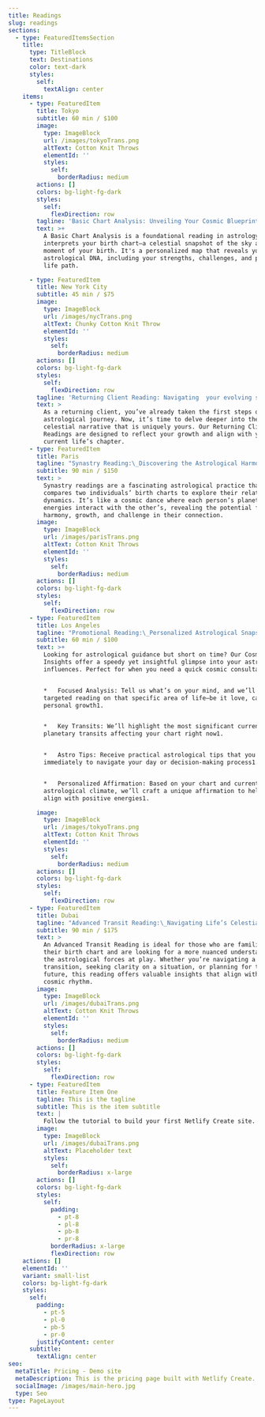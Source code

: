 ```yaml
---
title: Readings
slug: readings
sections:
  - type: FeaturedItemsSection
    title:
      type: TitleBlock
      text: Destinations
      color: text-dark
      styles:
        self:
          textAlign: center
    items:
      - type: FeaturedItem
        title: Tokyo
        subtitle: 60 min / $100
        image:
          type: ImageBlock
          url: /images/tokyoTrans.png
          altText: Cotton Knit Throws
          elementId: ''
          styles:
            self:
              borderRadius: medium
        actions: []
        colors: bg-light-fg-dark
        styles:
          self:
            flexDirection: row
        tagline: 'Basic Chart Analysis: Unveiling Your Cosmic Blueprint'
        text: >+
          A Basic Chart Analysis is a foundational reading in astrology that
          interprets your birth chart—a celestial snapshot of the sky at the
          moment of your birth. It's a personalized map that reveals your unique
          astrological DNA, including your strengths, challenges, and potential
          life path.

      - type: FeaturedItem
        title: New York City
        subtitle: 45 min / $75
        image:
          type: ImageBlock
          url: /images/nycTrans.png
          altText: Chunky Cotton Knit Throw
          elementId: ''
          styles:
            self:
              borderRadius: medium
        actions: []
        colors: bg-light-fg-dark
        styles:
          self:
            flexDirection: row
        tagline: 'Returning Client Reading: Navigating  your evolving stars'
        text: >
          As a returning client, you’ve already taken the first steps on your
          astrological journey. Now, it’s time to delve deeper into the
          celestial narrative that is uniquely yours. Our Returning Client
          Readings are designed to reflect your growth and align with your
          current life’s chapter.
      - type: FeaturedItem
        title: Paris
        tagline: "Synastry Reading:\_Discovering the Astrological Harmony Between Souls"
        subtitle: 90 min / $150
        text: >
          Synastry readings are a fascinating astrological practice that
          compares two individuals’ birth charts to explore their relational
          dynamics. It’s like a cosmic dance where each person’s planetary
          energies interact with the other’s, revealing the potential for
          harmony, growth, and challenge in their connection.
        image:
          type: ImageBlock
          url: /images/parisTrans.png
          altText: Cotton Knit Throws
          elementId: ''
          styles:
            self:
              borderRadius: medium
        actions: []
        colors: bg-light-fg-dark
        styles:
          self:
            flexDirection: row
      - type: FeaturedItem
        title: Los Angeles
        tagline: "Promotional Reading:\_Personalized Astrological Snapshot"
        subtitle: 60 min / $100
        text: >+
          Looking for astrological guidance but short on time? Our Cosmic Quick
          Insights offer a speedy yet insightful glimpse into your astrological
          influences. Perfect for when you need a quick cosmic consultation!


          *   Focused Analysis: Tell us what’s on your mind, and we’ll provide a
          targeted reading on that specific area of life—be it love, career, or
          personal growth1.


          *   Key Transits: We’ll highlight the most significant current
          planetary transits affecting your chart right now1.


          *   Astro Tips: Receive practical astrological tips that you can apply
          immediately to navigate your day or decision-making process1.


          *   Personalized Affirmation: Based on your chart and current
          astrological climate, we’ll craft a unique affirmation to help you
          align with positive energies1.

        image:
          type: ImageBlock
          url: /images/tokyoTrans.png
          altText: Cotton Knit Throws
          elementId: ''
          styles:
            self:
              borderRadius: medium
        actions: []
        colors: bg-light-fg-dark
        styles:
          self:
            flexDirection: row
      - type: FeaturedItem
        title: Dubai
        tagline: "Advanced Transit Reading:\_Navigating Life’s Celestial Currents"
        subtitle: 90 min / $175
        text: >
          An Advanced Transit Reading is ideal for those who are familiar with
          their birth chart and are looking for a more nuanced understanding of
          the astrological forces at play. Whether you’re navigating a
          transition, seeking clarity on a situation, or planning for the
          future, this reading offers valuable insights that align with the
          cosmic rhythm.
        image:
          type: ImageBlock
          url: /images/dubaiTrans.png
          altText: Cotton Knit Throws
          elementId: ''
          styles:
            self:
              borderRadius: medium
        actions: []
        colors: bg-light-fg-dark
        styles:
          self:
            flexDirection: row
      - type: FeaturedItem
        title: Feature Item One
        tagline: This is the tagline
        subtitle: This is the item subtitle
        text: |
          Follow the tutorial to build your first Netlify Create site.
        image:
          type: ImageBlock
          url: /images/dubaiTrans.png
          altText: Placeholder text
          styles:
            self:
              borderRadius: x-large
        actions: []
        colors: bg-light-fg-dark
        styles:
          self:
            padding:
              - pt-8
              - pl-8
              - pb-8
              - pr-8
            borderRadius: x-large
            flexDirection: row
    actions: []
    elementId: ''
    variant: small-list
    colors: bg-light-fg-dark
    styles:
      self:
        padding:
          - pt-5
          - pl-0
          - pb-5
          - pr-0
        justifyContent: center
      subtitle:
        textAlign: center
seo:
  metaTitle: Pricing - Demo site
  metaDescription: This is the pricing page built with Netlify Create.
  socialImage: /images/main-hero.jpg
  type: Seo
type: PageLayout
---
```

